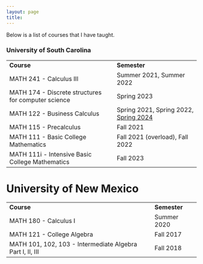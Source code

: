 ```yaml
---
layout: page
title: 
---
```


Below is a list of courses that I have taught. 

### University of South Carolina

<table>
<tr>
<td> <b> Course </b> </td> <td> <b> Semester </b> </td>
</tr>
  
<tr>
<td> MATH 241 - Calculus III </td> <td> Summer 2021, Summer 2022 </td>
</tr>

<tr>
<td> MATH 174 - Discrete structures for computer science </td> <td> Spring 2023 </td>
</tr>

<tr>
<td> MATH 122 - Business Calculus </td> <td> Spring 2021, Spring 2022, <a href='https://www.lankp.github.io/teaching/USCMATH122S24/USCMATH122S24.html'>Spring 2024</a> </td>
</tr>

<tr>
<td> MATH 115 - Precalculus </td> <td> Fall 2021 </td>
</tr>

<tr>
<td> MATH 111 - Basic College Mathematics </td> <td> Fall 2021 (overload), Fall 2022 </td>
</tr>

<tr>
<td> MATH 111i - Intensive Basic College Mathematics </td> <td> Fall 2023 </td>
</tr>

</table>



# University of New Mexico
<table>
<tr>
<td> <b> Course </b> </td> <td> <b> Semester </b> </td>
</tr>
  
<tr>
<td> MATH 180 - Calculus I </td> <td> Summer 2020 </td>
</tr>

<tr>
<td> MATH 121 - College Algebra </td> <td> Fall 2017 </td>
</tr>

<tr>
<td> MATH 101, 102, 103 - Intermediate Algebra Part I, II, III </td> <td>  Fall 2018 </td>
</tr>
</table>
